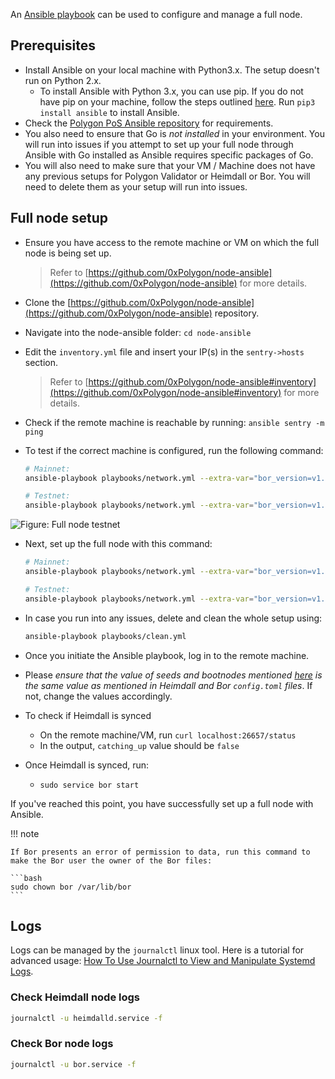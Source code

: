 <!--
---
comments: true
---
-->

An [Ansible playbook](https://docs.ansible.com/ansible/latest/user_guide/playbooks_intro.html) can be used to configure and manage a full node. 

## Prerequisites

- Install Ansible on your local machine with Python3.x. The setup doesn't run on Python 2.x.
    - To install Ansible with Python 3.x, you can use pip. If you do not have pip on your machine,
      follow the steps outlined [here](https://pip.pypa.io/en/stable/). Run `pip3 install ansible` to install
      Ansible.
- Check the [Polygon PoS Ansible repository](https://github.com/0xPolygon/node-ansible#requirements) for requirements.
- You also need to ensure that Go is *not installed* in your environment. You will run into issues if you attempt to set up your full node through Ansible with Go installed as Ansible requires specific packages of Go.
- You will also need to make sure that your VM / Machine does not have any previous setups for Polygon Validator or Heimdall or Bor. You will need to delete them as your setup will run into issues.

## Full node setup

- Ensure you have access to the remote machine or VM on which the full node is being set up.
  > Refer to [https://github.com/0xPolygon/node-ansible](https://github.com/0xPolygon/node-ansible) for more details.
- Clone the [https://github.com/0xPolygon/node-ansible](https://github.com/0xPolygon/node-ansible) repository.
- Navigate into the node-ansible folder: `cd node-ansible`
- Edit the `inventory.yml` file and insert your IP(s) in the `sentry->hosts` section.
  > Refer to [https://github.com/0xPolygon/node-ansible#inventory](https://github.com/0xPolygon/node-ansible#inventory) for more details.
- Check if the remote machine is reachable by running: `ansible sentry -m ping`
- To test if the correct machine is configured, run the following command:

  ```bash
  # Mainnet:
  ansible-playbook playbooks/network.yml --extra-var="bor_version=v1.0.0 heimdall_version=v1.0.3 network=mainnet node_type=sentry" --list-hosts

  # Testnet:
  ansible-playbook playbooks/network.yml --extra-var="bor_version=v1.1.0 heimdall_version=v1.0.3 network=amoy node_type=sentry" --list-hosts
  ```

![Figure: Full node testnet](../../../img/pos/full-node-mumbai.png)

- Next, set up the full node with this command:

  ```bash
  # Mainnet:
  ansible-playbook playbooks/network.yml --extra-var="bor_version=v1.1.0 heimdall_version=v1.0.3 network=mainnet node_type=sentry"

  # Testnet:
  ansible-playbook playbooks/network.yml --extra-var="bor_version=v1.0.0 heimdall_version=v1.0.3 network=amoy node_type=sentry"
  ```

- In case you run into any issues, delete and clean the whole setup using:
  ```bash
  ansible-playbook playbooks/clean.yml
  ```

- Once you initiate the Ansible playbook, log in to the remote machine.

- Please *ensure that the value of seeds and bootnodes mentioned [here](https://docs.polygon.technology/pos/reference/seed-and-bootnodes/) is the same value as mentioned in Heimdall and Bor `config.toml` files*. If not, change the values accordingly.

- To check if Heimdall is synced
    - On the remote machine/VM, run `curl localhost:26657/status`
    - In the output, `catching_up` value should be `false`

- Once Heimdall is synced, run:
    - `sudo service bor start`

If you've reached this point, you have successfully set up a full node with Ansible.

!!! note
    
    If Bor presents an error of permission to data, run this command to make the Bor user the owner of the Bor files:

    ```bash
    sudo chown bor /var/lib/bor
    ```

## Logs

Logs can be managed by the `journalctl` linux tool. Here is a tutorial for advanced usage: [How To Use Journalctl to View and Manipulate Systemd Logs](https://www.digitalocean.com/community/tutorials/how-to-use-journalctl-to-view-and-manipulate-systemd-logs).

### Check Heimdall node logs

```bash
journalctl -u heimdalld.service -f
```

### Check Bor node logs

```bash
journalctl -u bor.service -f
```
